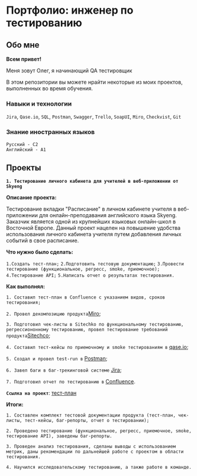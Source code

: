 # Портфолио: инженер по тестированию

## Обо мне

**Всем привет!**

Меня зовут Олег, я начинающий QA тестировщик

В этом репозитории вы можете нрайти некоторые из моих проектов, выполненных во время обучения.

### Навыки и технологии

`Jira`, `Qase.io`, `SQL`, `Postman`, `Swagger`, `Trello`, `SoapUI`, `Miro`, `Checkvist`, `Git`

### Знание иностранных языков

```
Русский - С2
Английский - А1
```
## Проекты

**`1. Тестирование личного кабинета для учителей в веб-приложении от Skyeng`**

**Описание проекта:**

Тестирование вкладки "Расписание" в личном кабинете учителя в веб-приложении для онлайн-преподавания английского языка Skyeng. Заказчик является одной из крупнейших языковых онлайн-школ в Восточной Европе. Данный проект нацелен на повышение удобства использования личного кабинета учителя путем добавления личных событий в свое расписание.

**Что нужно было сделать:**

`1.Создать тест-план;`
`2.Подготовить тестовую документацию;`
`3.Провести тестирование (функциональное, регресс, smoke, приемочное);`
`4.Тестирование API;`
`5.Написать отчет о результатах тестирования.`

**Как выполнял:** 

`1. Составил тест-план в Confluence с указанием видов, сроков тестирования;`

`2. Провел декомпозицию продукта`[Miro](https://miro.com/app/board/uXjVPrG7UqY=/?share_link_id=138798434134);

`3. Подготовил чек-листы в Sitechko по функциональному тестированию, регрессиононному тестированию, провел тестирование требований продукта`[Sitechco](https://chlist.sitechco.ru/project/36881/checklist/1424812/details);

`4. Составил тест-кейсы по приемочному и smoke тестированиям в` [qase.io](https://app.qase.io/project/CP);

`5. Создал и провел test-run в` [Postman](https://orange-spaceship-251889.postman.co/workspace/%D0%9A%D1%83%D1%80%D1%81%D0%BE%D0%B2%D0%BE%D0%B9-%D0%BF%D1%80%D0%BE%D0%B5%D0%BA%D1%82-2~9d22b700-3bc8-4164-92a7-17b119cfa8f4/collection/26207494-92d23ea0-22d9-4a24-bd06-24de9ce98a3a?action=share&creator=26207494);

`6. Завел баги в баг-трекинговой системе` [Jira](https://olegkotest.atlassian.net/jira/software/projects/FN1/boards/10/backlog);

`7. Подготовил отчет по тестированию в` [Confluence](https://olegkotest.atlassian.net/wiki/spaces/CP/pages/1015878/1-+2-#5.-%D0%9E%D1%82%D1%87%D0%B5%D1%82%D0%BD%D0%BE%D1%81%D1%82%D1%8C-%D0%BF%D0%BE-%D1%82%D0%B5%D1%81%D1%82%D0%B8%D1%80%D0%BE%D0%B2%D0%B0%D0%BD%D0%B8%D1%8E:).

**`Ссылка на проект`**: [тест-план](https://olegkotest.atlassian.net/wiki/spaces/CP/pages/1015878/1-+2-#4.-%D0%9F%D0%BB%D0%B0%D0%BD-%D1%82%D0%B5%D1%81%D1%82%D0%B8%D1%80%D0%BE%D0%B2%D0%B0%D0%BD%D0%B8%D1%8F)

**Итоги:**
```
1. Составлен комплект тестовой документации продукта (тест-план, чек-листы, тест-кейсы, баг-репорты, отчет о тестировании);

2. Проведено тестирование (функциональное, регресс, приемочное, smoke, тестирование API), заведены баг-репорты.

3. Проведен анализ тестирования, сделаны выводы с использованием метрик, даны рекомендации по дальнейшей работе с проектом в области тестирования.

4. Научился исследовательскому тестированию, а также работе в команде.
```

